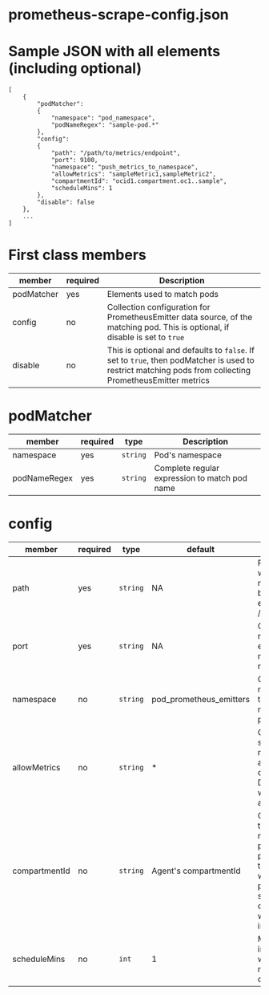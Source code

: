 # prometheus-scrape-config.json

# Sample JSON with all elements (including optional)
```
[
    {
        "podMatcher":
        {
            "namespace": "pod_namespace",
            "podNameRegex": "sample-pod.*"
        },
        "config":
        {
            "path": "/path/to/metrics/endpoint",
            "port": 9100,
            "namespace": "push_metrics_to_namespace",
            "allowMetrics": "sampleMetric1,sampleMetric2",
            "compartmentId": "ocid1.compartment.oc1..sample",
            "scheduleMins": 1
        },
        "disable": false
    },
    ...
]
```

# First class members
| member | required | Description |
|--------|----------|-------------|
| podMatcher | yes | Elements used to match pods |
| config | no | Collection configuration for PrometheusEmitter data source, of the matching pod. This is optional, if disable is set to `true` |
| disable | no | This is optional and defaults to `false`. If set to `true`, then podMatcher is used to restrict matching pods from collecting PrometheusEmitter metrics |

# podMatcher
| member | required | type | Description |
|--------|----------|----- | ------------|
| namespace | yes | `string` | Pod's namespace |
| podNameRegex | yes | `string`  | Complete regular expression to match pod name |

# config
| member | required | type | default | Description |
|--------|----------|----- | ------- | ----------- |
| path | yes | `string` | NA | Path on which metrics are being emitted. e.g. /metrics  |
| port | yes | `string` | NA | Complete regular expression to match pod name |
| namespace | no | `string` | pod_prometheus_emitters | OCI namespace to which metrics are pushed |
| allowMetrics | no | `string` | * | Comma separated metrics allowed to be collected. Defaults to *, which means all. |
| compartmentId | no | `string` | Agent's compartmentId | Compartment to which metrics are pushed. If not provided, then metrics will be pushed to same compartment where agent is installed |
| scheduleMins | no | `int` | 1 | Minute interval at which metrics are collected. |